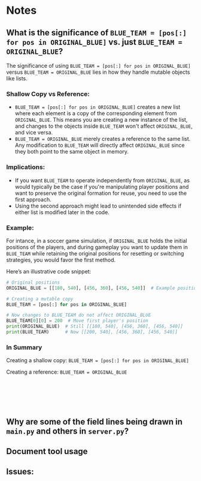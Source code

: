 # Notes

## What is the significance of `BLUE_TEAM = [pos[:] for pos in ORIGINAL_BLUE]` vs. just `BLUE_TEAM = ORIGINAL_BLUE`?

The significance of using `BLUE_TEAM = [pos[:] for pos in ORIGINAL_BLUE]` versus `BLUE_TEAM = ORIGINAL_BLUE` lies in how they handle mutable objects like lists.

### Shallow Copy vs Reference:

- `BLUE_TEAM = [pos[:] for pos in ORIGINAL_BLUE]` creates a new list where each element is a copy of the corresponding element from `ORIGINAL_BLUE`. This means you are creating a new instance of the list, and changes to the objects inside `BLUE_TEAM` won't affect `ORIGINAL_BLUE`, and vice versa.
- `BLUE_TEAM = ORIGINAL_BLUE` merely creates a reference to the same list. Any modification to `BLUE_TEAM` will directly affect `ORIGINAL_BLUE` since they both point to the same object in memory.

### Implications:

- If you want `BLUE_TEAM` to operate independently from `ORIGINAL_BLUE`, as would typically be the case if you're manipulating player positions and want to preserve the original formation for reuse, you need to use the first approach.
- Using the second approach might lead to unintended side effects if either list is modified later in the code.

### Example:

For intance, in a soccer game simulation, if `ORIGINAL_BLUE` holds the initial positions of the players, and during gameplay you want to update them in `BLUE_TEAM` while retaining the original positions for resetting or switching strategies, you would favor the first method.

Here’s an illustrative code snippet:
```python
# Original positions
ORIGINAL_BLUE = [[180, 540], [456, 360], [456, 540]]  # Example positions

# Creating a mutable copy
BLUE_TEAM = [pos[:] for pos in ORIGINAL_BLUE] 

# Now changes to BLUE_TEAM do not affect ORIGINAL_BLUE
BLUE_TEAM[0][0] = 200  # Move first player's position
print(ORIGINAL_BLUE)  # Still [[180, 540], [456, 360], [456, 540]]
print(BLUE_TEAM)      # Now [[200, 540], [456, 360], [456, 540]]
```

### In Summary
Creating a shallow copy:
`BLUE_TEAM = [pos[:] for pos in ORIGINAL_BLUE]`

Creating a reference:
`BLUE_TEAM = ORIGINAL_BLUE`



<br><br><br><br>
## Why are some of the field lines being drawn in `main.py` and others in `server.py`?

## Document tool usage

## Issues:
